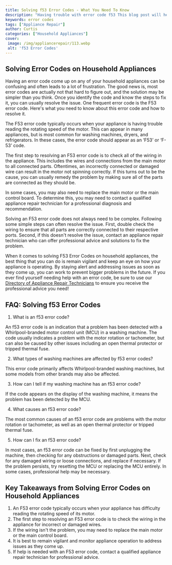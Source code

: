 ```yaml
---
title: Solving f53 Error Codes - What You Need To Know
description: "Having trouble with error code f53 This blog post will help you understand the causes and solutions of this frustrating error code Learn strategies that will help you solve your issue and get back to your day"
keywords: error codes
tags: ["Appliance Repair"]
author: Curtis
categories: ["Household Appliances"]
cover: 
 image: /img/appliancerepair/113.webp
 alt: 'f53 Error Codes'
---
```

## Solving Error Codes on Household Appliances

Having an error code come up on any of your household appliances can be confusing and often leads to a lot of frustration. The good news is, most error codes are actually not that hard to figure out, and the solution may be simpler than you think. Once you identify the code and know the steps to fix it, you can usually resolve the issue. One frequent error code is the F53 error code. Here's what you need to know about this error code and how to resolve it. 

The F53 error code typically occurs when your appliance is having trouble reading the rotating speed of the motor. This can appear in many appliances, but is most common for washing machines, dryers, and refrigerators. In these cases, the error code should appear as an ‘F53’ or ‘F-53’ code.

The first step to resolving an F53 error code is to check all of the wiring in the appliance. This includes the wires and connections from the main motor to all connected parts. Oftentimes, an incorrectly connected or damaged wire can result in the motor not spinning correctly. If this turns out to be the cause, you can usually remedy the problem by making sure all of the parts are connected as they should be.

In some cases, you may also need to replace the main motor or the main control board. To determine this, you may need to contact a qualified appliance repair technician for a professional diagnosis and recommendation. 

Solving an F53 error code does not always need to be complex. Following some simple steps can often resolve the issue. First, double check the wiring to ensure that all parts are correctly connected to their respective ports. Second, if this doesn't resolve the issue, contact an appliance repair technician who can offer professional advice and solutions to fix the problem. 

When it comes to solving F53 Error Codes on household appliances, the best thing that you can do is remain vigilant and keep an eye on how your appliance is operating. By staying alert and addressing issues as soon as they come up, you can work to prevent bigger problems in the future. If you ever find yourself needing help with an error code, be sure to use our [Directory of Appliance Repair Technicians](./pages/appliance-repair-technicians) to ensure you receive the professional advice you need!

## FAQ: Solving f53 Error Codes

1. What is an f53 error code?

An f53 error code is an indication that a problem has been detected with a Whirlpool-branded motor control unit (MCU) in a washing machine. The code usually indicates a problem with the motor rotation or tachometer, but can also be caused by other issues including an open thermal protector or tripped thermal fuse.

2. What types of washing machines are affected by f53 error codes?

This error code primarily affects Whirlpool-branded washing machines, but some models from other brands may also be affected.

3. How can I tell if my washing machine has an f53 error code?

If the code appears on the display of the washing machine, it means the problem has been detected by the MCU.

4. What causes an f53 error code?

The most common causes of an f53 error code are problems with the motor rotation or tachometer, as well as an open thermal protector or tripped thermal fuse.

5. How can I fix an f53 error code?

In most cases, an f53 error code can be fixed by first unplugging the machine, then checking for any obstructions or damaged parts. Next, check for any damaged wiring or loose connections, and replace if necessary. If the problem persists, try resetting the MCU or replacing the MCU entirely. In some cases, professional help may be necessary.

## Key Takeaways from Solving Error Codes on Household Appliances 
1. An F53 error code typically occurs when your appliance has difficulty reading the rotating speed of its motor. 
2. The first step to resolving an F53 error code is to check the wiring in the appliance for incorrect or damaged wires. 
3. If the wiring isn't the problem, you may need to replace the main motor or the main control board. 
4. It is best to remain vigilant and monitor appliance operation to address issues as they come up. 
5. If help is needed with an F53 error code, contact a qualified appliance repair technician for professional advice.
